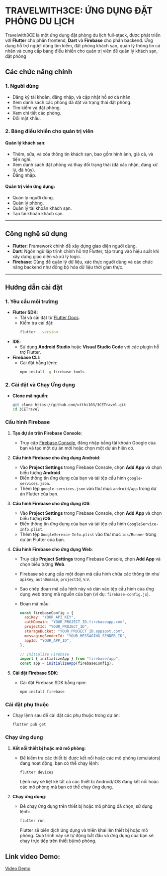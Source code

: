 # TRAVELWITH3CE: ỨNG DỤNG ĐẶT PHÒNG DU LỊCH

Travelwith3CE là một ứng dụng đặt phòng du lịch full-stack, được phát triển với **Flutter** cho phần frontend, **Dart** và **Firebase** cho phần backend. Ứng dụng hỗ trợ người dùng tìm kiếm, đặt phòng khách sạn, quản lý thông tin cá nhân và cung cấp bảng điều khiển cho quản trị viên để quản lý khách sạn, đặt phòng

## Các chức năng chính

### 1. Người dùng

- Đăng ký tài khoản, đăng nhập, và cập nhật hồ sơ cá nhân.
- Xem danh sách các phòng đã đặt và trạng thái đặt phòng.
- Tìm kiếm và đặt phòng.
- Xem chi tiết các phòng.
- Đổi mật khẩu.

### 2. Bảng điều khiển cho quản trị viên

#### Quản lý khách sạn:

- Thêm, sửa, và xóa thông tin khách sạn, bao gồm hình ảnh, giá cả, và tiện nghi.
- Xem danh sách đặt phòng và thay đổi trạng thái (đã xác nhận, đang xử lý, đã hủy).
- Đăng nhập.

#### Quản trị viên ứng dụng:

- Quản lý người dùng.
- Quản lý phòng.
- Quản lý tài khoản khách sạn.
- Tạo tài khoản khách sạn.

---

## Công nghệ sử dụng

- **Flutter**: Framework chính để xây dựng giao diện người dùng.
- **Dart**: Ngôn ngữ lập trình chính hỗ trợ Flutter, tập trung vào hiệu suất khi xây dựng giao diện và xử lý logic.
- **Firebase**: Dùng để quản lý dữ liệu, xác thực người dùng và các chức năng backend như đồng bộ hóa dữ liệu thời gian thực.

---

## Hướng dẫn cài đặt

### 1. Yêu cầu môi trường

- **Flutter SDK**:
  - Tải và cài đặt từ [Flutter Docs](https://docs.flutter.dev/get-started/install).
  - Kiểm tra cài đặt:
    ```bash
    flutter --version
    ```
- **IDE**:
  - Sử dụng **Android Studio** hoặc **Visual Studio Code** với các plugin hỗ trợ Flutter.
- **Firebase CLI**:
  - Cài đặt bằng lệnh:
    ```bash
    npm install -g firebase-tools
    ```

### 2. Cài đặt và Chạy Ứng dụng

- **Clone mã nguồn**:
  ```bash
  git clone https://github.com/utthi103/3CETravel.git
  cd 3CETravel
  ```

### Cấu hình Firebase

1. **Tạo dự án trên Firebase Console**:

   - Truy cập [Firebase Console](https://console.firebase.google.com/), đăng nhập bằng tài khoản Google của bạn và tạo một dự án mới hoặc chọn một dự án hiện có.

2. **Cấu hình Firebase cho ứng dụng Android**:

   - Vào **Project Settings** trong Firebase Console, chọn **Add App** và chọn biểu tượng **Android**.
   - Điền thông tin ứng dụng của bạn và tải tệp cấu hình `google-services.json`.
   - Thêm tệp `google-services.json` vào thư mục `android/app` trong dự án Flutter của bạn.

3. **Cấu hình Firebase cho ứng dụng iOS**:

   - Vào **Project Settings** trong Firebase Console, chọn **Add App** và chọn biểu tượng **iOS**.
   - Điền thông tin ứng dụng của bạn và tải tệp cấu hình `GoogleService-Info.plist`.
   - Thêm tệp `GoogleService-Info.plist` vào thư mục `ios/Runner` trong dự án Flutter của bạn.

4. **Cấu hình Firebase cho ứng dụng Web**:

   - Truy cập **Project Settings** trong Firebase Console, chọn **Add App** và chọn biểu tượng **Web**.
   - Firebase sẽ cung cấp một đoạn mã cấu hình chứa các thông tin như `apiKey`, `authDomain`, `projectId`, v.v.
   - Sao chép đoạn mã cấu hình này và dán vào tệp cấu hình của ứng dụng web trong mã nguồn của bạn (ví dụ: `firebase-config.js`).
   - Đoạn mã mẫu:

     ```javascript
     const firebaseConfig = {
       apiKey: "YOUR_API_KEY",
       authDomain: "YOUR_PROJECT_ID.firebaseapp.com",
       projectId: "YOUR_PROJECT_ID",
       storageBucket: "YOUR_PROJECT_ID.appspot.com",
       messagingSenderId: "YOUR_MESSAGING_SENDER_ID",
       appId: "YOUR_APP_ID",
     };

     // Initialize Firebase
     import { initializeApp } from "firebase/app";
     const app = initializeApp(firebaseConfig);
     ```

5. **Cài đặt Firebase SDK**:
   - Cài đặt Firebase SDK bằng npm:
     ```bash
     npm install firebase
     ```

### Cài đặt phụ thuộc

- Chạy lệnh sau để cài đặt các phụ thuộc trong dự án:
  ```bash
  flutter pub get
  ```

### Chạy ứng dụng

1. **Kết nối thiết bị hoặc mở mô phỏng**:

   - Để kiểm tra các thiết bị được kết nối hoặc các mô phỏng (emulators) đang hoạt động, bạn có thể chạy lệnh:
     ```bash
     flutter devices
     ```
     Lệnh này sẽ liệt kê tất cả các thiết bị Android/iOS đang kết nối hoặc các mô phỏng mà bạn có thể chạy ứng dụng.

2. **Chạy ứng dụng**:
   - Để chạy ứng dụng trên thiết bị hoặc mô phỏng đã chọn, sử dụng lệnh:
     ```bash
     flutter run
     ```
     Flutter sẽ biên dịch ứng dụng và triển khai lên thiết bị hoặc mô phỏng. Quá trình này sẽ tự động bắt đầu và ứng dụng của bạn sẽ chạy trực tiếp trên thiết bị/mô phỏng.

## Link video Demo:

[Video Demo](https://drive.google.com/file/d/1M1hL4LI0GDCAewokshe9lZDgfqDBly5Z/view?usp=sharing)
